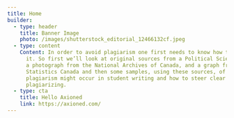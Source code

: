 ```yaml
---
title: Home
builder:
  - type: header
    title: Banner Image
    photo: /images/shutterstock_editorial_12466132cf.jpeg
  - type: content
    Content: In order to avoid plagiarism one first needs to know how to recognize
      it. So first we’ll look at original sources from a Political Science text,
      a photograph from the National Archives of Canada, and a graph from
      Statistics Canada and then some samples, using these sources, of how
      plagiarism might occur in student writing and how to steer clear of
      plagiarizing.
  - type: cta
    title: Hello Axioned
    link: https://axioned.com/
---
```

